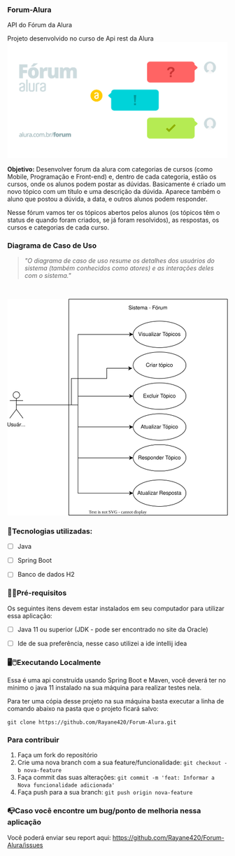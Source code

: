 ### Forum-Alura
API do Fórum da Alura

Projeto desenvolvido no curso de Api rest da Alura
![Imagem Forum alura](https://github.com/Rayane420/Forum-Alura/blob/master/ForumAlura.png)

**Objetivo:** Desenvolver forum da alura com categorias de cursos (como Mobile, Programação e Front-end) e, dentro de cada categoria, estão os cursos, onde os alunos podem postar as dúvidas. 
Basicamente é criado um novo tópico com um título e uma descrição da dúvida. 
Aparece também o aluno que postou a dúvida, a data, e outros alunos podem responder. 

Nesse fórum vamos ter os tópicos abertos pelos alunos (os tópicos têm o status de quando foram criados, se já foram resolvidos), as respostas, os cursos e categorias de cada curso.

### Diagrama de Caso de Uso
> *"O diagrama de caso de uso resume os detalhes dos usuários do sistema (também conhecidos como atores) e as interações deles com o sistema."*
<br>  

![Imagem do diagrama de caso de uso do projeto](https://github.com/Rayane420/Forum-Alura/blob/master/docs/diagramaDeCasoDeUso.svg)



### 🚀Tecnologias utilizadas:
- [ ] Java
- [ ] Spring Boot
- [ ] Banco de dados H2




### 🚨🔧Pré-requisitos 
Os seguintes itens devem estar instalados em seu computador para utilizar essa aplicação:
- [ ] Java 11 ou superior (JDK - pode ser encontrado no site da Oracle)
- [ ] Ide de sua preferência, nesse caso utilizei a ide intellij idea


### 🖥️🖱️Executando Localmente

Essa é uma api construída usando Spring Boot e Maven, você deverá ter no mínimo o java 11 instalado na sua máquina para realizar testes nela.

Para ter uma cópia desse projeto na sua máquina basta executar a linha de comando abaixo na pasta que o projeto ficará salvo:

```
git clone https://github.com/Rayane420/Forum-Alura.git
```

### Para contribuir

1. Faça um fork do repositório
2. Crie uma nova branch com a sua feature/funcionalidade: ```git checkout -b nova-feature```
3. Faça commit das suas alterações: ```git commit -m 'feat: Informar a Nova funcionalidade adicionada'``` 
4. Faça push para a sua branch: ```git push origin nova-feature```


### 📭Caso você encontre um bug/ponto de melhoria nessa aplicação

Você poderá enviar seu report aqui: https://github.com/Rayane420/Forum-Alura/issues
